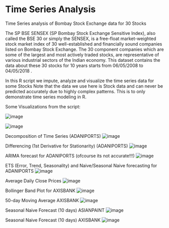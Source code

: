 # Time Series Analysis
Time Series analysis of Bombay Stock Exchange data for 30 Stocks

The SP BSE SENSEX (SP Bombay Stock Exchange Sensitive Index), also called the BSE 30 or simply the SENSEX, is a free-float market-weighted stock market index of 30 well-established and financially sound companies listed on Bombay Stock Exchange. The 30 component companies which are some of the largest and most actively traded stocks, are representative of various industrial sectors of the Indian economy. This dataset contains the data about these 30 stocks for 10 years starts from 06/05/2008 to 04/05/2018 .

In this R script we impute, analyze and visualize the time series data for some Stocks
Note that the data we use here is Stock data and can never be predicted accurately due to highly complex patterns. This is to only demonstrate time series modeling in R.

Some Visualizations from the script:

![image](https://github.com/user-attachments/assets/874bdad1-525e-4f1b-8694-803904a653e0)

![image](https://github.com/user-attachments/assets/56374bf4-e922-4b28-b264-d352f0873ea7)


Decomposition of Time Series (ADANIPORTS)
![image](https://github.com/user-attachments/assets/6c527ff3-2cc1-4576-9d79-17f923dfa64f)

Differencing (1st Derivative for Stationarity) (ADANIPORTS)
![image](https://github.com/user-attachments/assets/d70f747e-5df9-45b2-a0cc-9961048078cb)

ARIMA forecast for ADANIPORTS (ofcourse its not accurate!!!)
![image](https://github.com/user-attachments/assets/8c83c8fc-ab79-4de3-b130-dcc6b8a9ec0b)

ETS (Error, Trend, Seasonality) and Naive/Seasonal Naive forecasting for ADANIPORTS
![image](https://github.com/user-attachments/assets/1422bbba-0276-4c6d-af7d-55839d1c0210)

Average Daily Close Prices
![image](https://github.com/user-attachments/assets/0b5dc0e6-d890-4591-99c8-9965c740bde6)

Bollinger Band Plot for AXISBANK
![image](https://github.com/user-attachments/assets/e5689439-0ea6-40d3-9ccf-9f25333d25fb)

50-day Moving Average AXISBANK
![image](https://github.com/user-attachments/assets/c54f823a-28d6-43d3-8ff0-912baa008768)

Seasonal Naive Forecast (10 days) ASIANPAINT
![image](https://github.com/user-attachments/assets/1be93d91-eb9a-40b3-8842-229e17310c2a)

Seasonal Naive Forecast (10 days) AXISBANK
![image](https://github.com/user-attachments/assets/25285157-c004-44e7-8cac-af4c66fdfb96)












